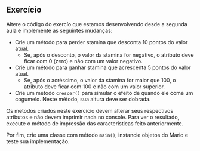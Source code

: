 ## Exercício

Altere o código do exercío que estamos desenvolvendo desde a segunda aula e implemente as seguintes mudanças:

* Crie um método para perder stamina que desconta 10 pontos do valor atual.
    * Se, após o desconto, o valor da stamina for negativo, o atributo deve ficar com 0 (zero) e não com um valor negativo.
* Crie um método para ganhar stamina que acrescenta 5 pontos do valor atual.
    * Se, após o acréscimo, o valor da stamina for maior que 100, o atributo deve ficar com 100 e não com um valor superior.
* Crie um método `crescer()` para simular o efeito de quando ele come um cogumelo. Neste método, sua altura deve ser dobrada.

Os metodos criados neste exercício devem alterar seus respectivos atributos e não devem imprimir nada no console. Para ver o resultado, execute o método de impressão das características feito anteriormente.

Por fim, crie uma classe com método `main()`, instancie objetos do Mario e teste sua implementação.